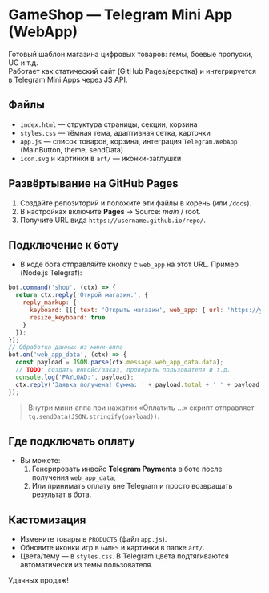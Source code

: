 # GameShop — Telegram Mini App (WebApp)

Готовый шаблон магазина цифровых товаров: гемы, боевые пропуски, UC и т.д.  
Работает как статический сайт (GitHub Pages/верстка) и интегрируется в Telegram Mini Apps через JS API.

## Файлы
- `index.html` — структура страницы, секции, корзина
- `styles.css` — тёмная тема, адаптивная сетка, карточки
- `app.js` — список товаров, корзина, интеграция `Telegram.WebApp` (MainButton, theme, sendData)
- `icon.svg` и картинки в `art/` — иконки-заглушки

## Развёртывание на GitHub Pages
1. Создайте репозиторий и положите эти файлы в корень (или `/docs`).
2. В настройках включите **Pages** → Source: *main* / root.
3. Получите URL вида `https://username.github.io/repo/`.

## Подключение к боту
- В коде бота отправляйте кнопку с `web_app` на этот URL. Пример (Node.js Telegraf):

```js
bot.command('shop', (ctx) => {
  return ctx.reply('Открой магазин:', {
    reply_markup: {
      keyboard: [[{ text: 'Открыть магазин', web_app: { url: 'https://your-domain/'} }]],
      resize_keyboard: true
    }
  });
});
// Обработка данных из мини-аппа
bot.on('web_app_data', (ctx) => {
  const payload = JSON.parse(ctx.message.web_app_data.data);
  // TODO: создать инвойс/заказ, проверить пользователя и т.д.
  console.log('PAYLOAD:', payload);
  ctx.reply('Заявка получена! Сумма: ' + payload.total + ' ' + payload.currency);
});
```

> Внутри мини‑аппа при нажатии «Оплатить …» скрипт отправляет `tg.sendData(JSON.stringify(payload))`.

## Где подключать оплату
- Вы можете:
  1) Генерировать инвойс **Telegram Payments** в боте после получения `web_app_data`,
  2) Или принимать оплату вне Telegram и просто возвращать результат в бота.

## Кастомизация
- Измените товары в `PRODUCTS` (файл `app.js`).
- Обновите иконки игр в `GAMES` и картинки в папке `art/`.
- Цвета/тему — в `styles.css`. В Telegram цвета подтягиваются автоматически из темы пользователя.

Удачных продаж!
